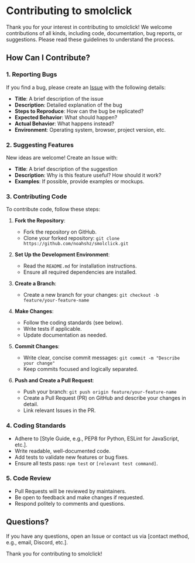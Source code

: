 # Contributing to smolclick

Thank you for your interest in contributing to smolclick! We welcome contributions of all kinds, including code, documentation, bug reports, or suggestions. Please read these guidelines to understand the process.

## How Can I Contribute?

### 1. Reporting Bugs
If you find a bug, please create an [Issue](https://github.com/noahshz/smolclick/issues) with the following details:
- **Title**: A brief description of the issue
- **Description**: Detailed explanation of the bug
- **Steps to Reproduce**: How can the bug be replicated?
- **Expected Behavior**: What should happen?
- **Actual Behavior**: What happens instead?
- **Environment**: Operating system, browser, project version, etc.

### 2. Suggesting Features
New ideas are welcome! Create an Issue with:
- **Title**: A brief description of the suggestion
- **Description**: Why is this feature useful? How should it work?
- **Examples**: If possible, provide examples or mockups.

### 3. Contributing Code
To contribute code, follow these steps:

1. **Fork the Repository**:
   - Fork the repository on GitHub.
   - Clone your forked repository: `git clone https://github.com/noahshz/smolclick.git`

2. **Set Up the Development Environment**:
   - Read the `README.md` for installation instructions.
   - Ensure all required dependencies are installed.

3. **Create a Branch**:
   - Create a new branch for your changes: `git checkout -b feature/your-feature-name`

4. **Make Changes**:
   - Follow the coding standards (see below).
   - Write tests if applicable.
   - Update documentation as needed.

5. **Commit Changes**:
   - Write clear, concise commit messages: `git commit -m "Describe your change"`
   - Keep commits focused and logically separated.

6. **Push and Create a Pull Request**:
   - Push your branch: `git push origin feature/your-feature-name`
   - Create a Pull Request (PR) on GitHub and describe your changes in detail.
   - Link relevant Issues in the PR.

### 4. Coding Standards
- Adhere to [Style Guide, e.g., PEP8 for Python, ESLint for JavaScript, etc.].
- Write readable, well-documented code.
- Add tests to validate new features or bug fixes.
- Ensure all tests pass: `npm test` or `[relevant test command]`.

### 5. Code Review
- Pull Requests will be reviewed by maintainers.
- Be open to feedback and make changes if requested.
- Respond politely to comments and questions.

## Questions?
If you have any questions, open an Issue or contact us via [contact method, e.g., email, Discord, etc.].

Thank you for contributing to smolclick!